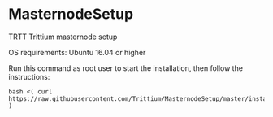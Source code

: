 # MasternodeSetup
TRTT Trittium masternode setup

OS requirements: Ubuntu 16.04 or higher

Run this command as root user to start the installation, then follow the instructions:

```
bash <( curl https://raw.githubusercontent.com/Trittium/MasternodeSetup/master/install.sh )
```
